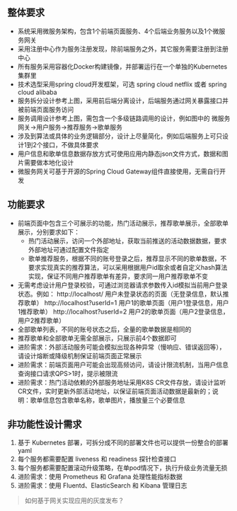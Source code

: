 ## 整体要求
- 系统采用微服务架构，包含1个前端页面服务、4个后端业务服务以及1个微服务网关
- 采用注册中心作为服务注册发现，除前端服务之外，其它服务需要注册到注册中心
- 所有服务采用容器化Docker构建镜像，并部署运行在一个单独的Kubernetes集群里
- 技术选型采用spring cloud开发框架，可选 spring cloud netflix 或者 spring cloud alibaba
- 服务拆分设计参考上图，采用前后端分离设计，后端服务通过网关暴露接口并被前端页面服务访问
- 服务调用设计参考上图，需包含一个多级链路调用的设计，例如图中的 微服务网关->用户服务->推荐服务->歌单服务
- 涉及到算法或具体的业务逻辑部分，设计上尽量简化，例如后端服务上可只设计1到2个接口，不做具体要求
- 用户信息和歌单信息数据存放方式可使用应用内静态json文件方式，数据和图片需要做本地化设计
- 微服务网关可基于开源的Spring Cloud Gateway组件直接使用，无需自行开发

## 功能要求
- 前端页面中包含三个可展示的功能，热门活动展示，推荐歌单展示，全部歌单展示，分别要求如下：
  - 热门活动展示，访问一个外部地址，获取当前推送的活动数据数据，要求外部地址可通过配置文件指定
  - 歌单推荐服务，根据不同的账号登录之后，推荐显示不同的歌单数据，不要求实现真实的推荐算法，可以采用根据用户id取余或者自定义hash算法实现，保证不同用户推荐歌单有差异，要求同一用户推荐歌单不变
- 无需考虑设计用户登录校验，可通过浏览器请求参数传入id模拟当前用户登录状态。例如： http://localhost/ 用户未登录状态的页面（无登录信息，默认推荐歌单） http://localhost?userId=1 用户1的歌单页面（用户1登录信息，用户1推荐歌单） http://localhost?userId=2 用户2的歌单页面（用户2登录信息，用户2推荐歌单）
- 全部歌单列表，不同的账号状态之后，全量的歌单数据是相同的
- 推荐歌单和全部歌单无需全部展示，只展示前4个数据即可
- 进阶需求：外部活动服务可能会模拟出现各种异常（慢响应、错误返回等），请设计熔断或降级机制保证前端页面正常展示
- 进阶需求：前端页面用户可能会出现高频访问，请设计限流机制，当用户信息查询接口请求QPS>1时，提示被限流
- 进阶需求：热门活动依赖的外部服务地址采用K8S CR文件存放，请设计监听CR文件，实时更新外部活动地址，以保证前端页面活动数据是最新的；说明：歌单信息包含歌单名称，歌单图片，播放量三个必要信息

## 非功能性设计需求
1. 基于 Kubernetes 部署，可拆分成不同的部署文件也可以提供一份整合的部署yaml
2. 每个服务都需要配置 liveness 和 readiness 探针检查接口
3. 每个服务都需要配置滚动升级策略，在单pod情况下，执行升级业务流量无损
4. 进阶需求：使用 Prometheus 和 Grafana 处理性能指标数据
5. 进阶需求：使用 Fluentd、ElasticSearch 和 Kibana 管理日志

> 如何基于网关实现应用的灰度发布？
